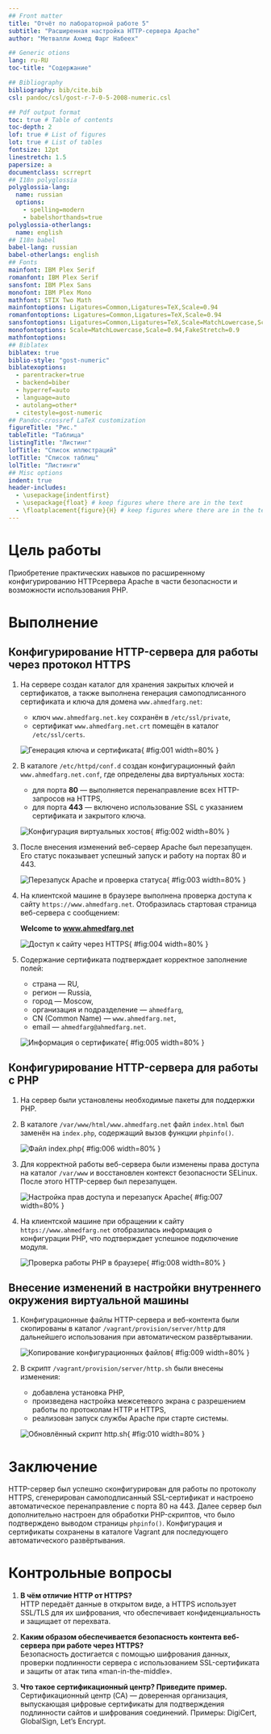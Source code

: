 ```yaml
---
## Front matter
title: "Отчёт по лабораторной работе 5"
subtitle: "Расширенная настройка HTTP-сервера Apache"
author: "Метвалли Ахмед Фарг Набеех"

## Generic otions
lang: ru-RU
toc-title: "Содержание"

## Bibliography
bibliography: bib/cite.bib
csl: pandoc/csl/gost-r-7-0-5-2008-numeric.csl

## Pdf output format
toc: true # Table of contents
toc-depth: 2
lof: true # List of figures
lot: true # List of tables
fontsize: 12pt
linestretch: 1.5
papersize: a
documentclass: scrreprt
## I18n polyglossia
polyglossia-lang:
  name: russian
  options:
	- spelling=modern
	- babelshorthands=true
polyglossia-otherlangs:
  name: english
## I18n babel
babel-lang: russian
babel-otherlangs: english
## Fonts
mainfont: IBM Plex Serif
romanfont: IBM Plex Serif
sansfont: IBM Plex Sans
monofont: IBM Plex Mono
mathfont: STIX Two Math
mainfontoptions: Ligatures=Common,Ligatures=TeX,Scale=0.94
romanfontoptions: Ligatures=Common,Ligatures=TeX,Scale=0.94
sansfontoptions: Ligatures=Common,Ligatures=TeX,Scale=MatchLowercase,Scale=0.94
monofontoptions: Scale=MatchLowercase,Scale=0.94,FakeStretch=0.9
mathfontoptions:
## Biblatex
biblatex: true
biblio-style: "gost-numeric"
biblatexoptions:
  - parentracker=true
  - backend=biber
  - hyperref=auto
  - language=auto
  - autolang=other*
  - citestyle=gost-numeric
## Pandoc-crossref LaTeX customization
figureTitle: "Рис."
tableTitle: "Таблица"
listingTitle: "Листинг"
lofTitle: "Список иллюстраций"
lotTitle: "Список таблиц"
lolTitle: "Листинги"
## Misc options
indent: true
header-includes:
  - \usepackage{indentfirst}
  - \usepackage{float} # keep figures where there are in the text
  - \floatplacement{figure}{H} # keep figures where there are in the text
---
```



# Цель работы

Приобретение практических навыков по расширенному конфигурированию HTTPсервера Apache в части безопасности и возможности использования PHP.

# Выполнение

## Конфигурирование HTTP-сервера для работы через протокол HTTPS

1. На сервере создан каталог для хранения закрытых ключей и сертификатов, а также выполнена генерация самоподписанного сертификата и ключа для домена `www.ahmedfarg.net`:  
   - ключ `www.ahmedfarg.net.key` сохранён в `/etc/ssl/private`,  
   - сертификат `www.ahmedfarg.net.crt` помещён в каталог `/etc/ssl/certs`.  

   ![Генерация ключа и сертификата](Screenshot_1.png){ #fig:001 width=80% }

2. В каталоге `/etc/httpd/conf.d` создан конфигурационный файл `www.ahmedfarg.net.conf`, где определены два виртуальных хоста:  
   - для порта **80** — выполняется перенаправление всех HTTP-запросов на HTTPS,  
   - для порта **443** — включено использование SSL с указанием сертификата и закрытого ключа.  

   ![Конфигурация виртуальных хостов](Screenshot_2.png){ #fig:002 width=80% }

3. После внесения изменений веб-сервер Apache был перезапущен. Его статус показывает успешный запуск и работу на портах 80 и 443.  

   ![Перезапуск Apache и проверка статуса](Screenshot_3.png){ #fig:003 width=80% }

4. На клиентской машине в браузере выполнена проверка доступа к сайту `https://www.ahmedfarg.net`. Отобразилась стартовая страница веб-сервера с сообщением:  

   **Welcome to www.ahmedfarg.net**  

   ![Доступ к сайту через HTTPS](Screenshot_4.png){ #fig:004 width=80% }

5. Содержание сертификата подтверждает корректное заполнение полей:  
   - страна — RU,  
   - регион — Russia,  
   - город — Moscow,  
   - организация и подразделение — `ahmedfarg`,  
   - CN (Common Name) — `www.ahmedfarg.net`,  
   - email — `ahmedfarg@ahmedfarg.net`.  

   ![Информация о сертификате](Screenshot_5.png){ #fig:005 width=80% }

## Конфигурирование HTTP-сервера для работы с PHP

1. На сервер были установлены необходимые пакеты для поддержки PHP.  

2. В каталоге `/var/www/html/www.ahmedfarg.net` файл `index.html` был заменён на `index.php`, содержащий вызов функции `phpinfo()`.  

   ![Файл index.php](Screenshot_6.png){ #fig:006 width=80% }

3. Для корректной работы веб-сервера были изменены права доступа на каталог `/var/www` и восстановлен контекст безопасности SELinux. После этого HTTP-сервер был перезапущен.  

   ![Настройка прав доступа и перезапуск Apache](Screenshot_7.png){ #fig:007 width=80% }

4. На клиентской машине при обращении к сайту `https://www.ahmedfarg.net` отобразилась информация о конфигурации PHP, что подтверждает успешное подключение модуля.  

   ![Проверка работы PHP в браузере](Screenshot_8.png){ #fig:008 width=80% }

## Внесение изменений в настройки внутреннего окружения виртуальной машины

1. Конфигурационные файлы HTTP-сервера и веб-контента были скопированы в каталог `/vagrant/provision/server/http` для дальнейшего использования при автоматическом развёртывании.  

   ![Копирование конфигурационных файлов](Screenshot_9.png){ #fig:009 width=80% }

2. В скрипт `/vagrant/provision/server/http.sh` были внесены изменения:  
   - добавлена установка PHP,  
   - произведена настройка межсетевого экрана с разрешением работы по протоколам HTTP и HTTPS,  
   - реализован запуск службы Apache при старте системы.  

   ![Обновлённый скрипт http.sh](Screenshot_10.png){ #fig:010 width=80% }


# Заключение

HTTP-сервер был успешно сконфигурирован для работы по протоколу HTTPS, сгенерирован самоподписанный SSL-сертификат и настроено автоматическое перенаправление с порта 80 на 443. Далее сервер был дополнительно настроен для обработки PHP-скриптов, что было подтверждено выводом страницы `phpinfo()`. Конфигурация и сертификаты сохранены в каталоге Vagrant для последующего автоматического развёртывания.

# Контрольные вопросы

1. **В чём отличие HTTP от HTTPS?**  
   HTTP передаёт данные в открытом виде, а HTTPS использует SSL/TLS для их шифрования, что обеспечивает конфиденциальность и защищает от перехвата.  

2. **Каким образом обеспечивается безопасность контента веб-сервера при работе через HTTPS?**  
   Безопасность достигается с помощью шифрования данных, проверки подлинности сервера с использованием SSL-сертификата и защиты от атак типа «man-in-the-middle».  

3. **Что такое сертификационный центр? Приведите пример.**  
   Сертификационный центр (CA) — доверенная организация, выпускающая цифровые сертификаты для подтверждения подлинности сайтов и шифрования соединений. Примеры: DigiCert, GlobalSign, Let’s Encrypt.  
